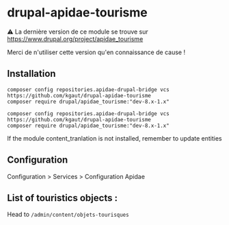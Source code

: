 # drupal-apidae-tourisme

⚠️ La dernière version de ce module se trouve sur https://www.drupal.org/project/apidae_tourisme

Merci de n'utiliser cette version qu'en connaissance de cause !

## Installation

```
composer config repositories.apidae-drupal-bridge vcs https://github.com/kgaut/drupal-apidae-tourisme
composer require drupal/apidae_tourisme:"dev-8.x-1.x"
``` 

```
composer config repositories.apidae-drupal-bridge vcs https://github.com/kgaut/drupal-apidae-tourisme
composer require drupal/apidae_tourisme:"dev-8.x-1.x"
``` 

If the module content_tranlation is not installed, remember to update entities
## Configuration

Configuration > Services > Configuration Apidae

## List of touristics objects : 

Head to `/admin/content/objets-tourisques`
